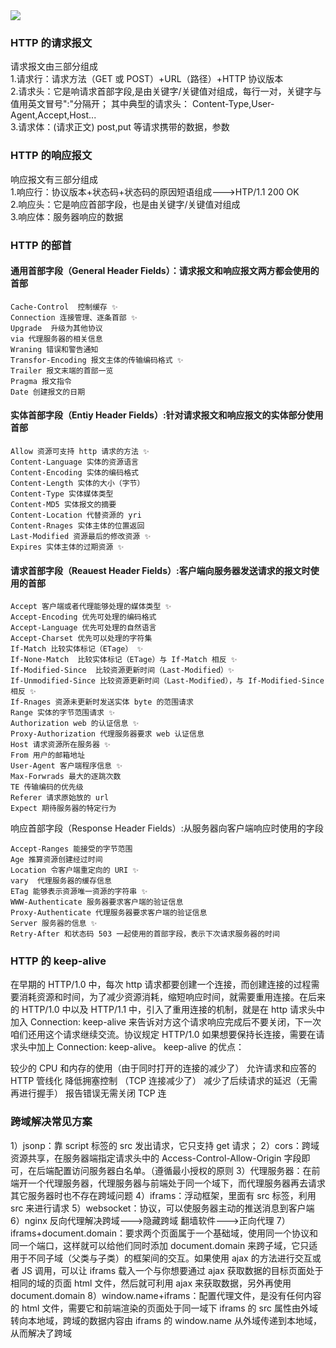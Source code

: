 <img src='https://loremxuetengfei.oss-cn-beijing.aliyuncs.com/serve-do-1548649316.jpg'/>

### HTTP 的请求报文

请求报文由三部分组成  
1.请求行：请求方法（GET 或 POST）+URL（路径）+HTTP 协议版本  
2.请求头：它是响请求首部字段,是由关键字/关键值对组成，每行一对，关键字与值用英文冒号":"分隔开； 其中典型的请求头： Content-Type,User-Agent,Accept,Host...  
3.请求体：(请求正文) post,put 等请求携带的数据，参数

### HTTP 的响应报文

响应报文有三部分组成  
1.响应行：协议版本+状态码+状态码的原因短语组成--->HTP/1.1 200 OK  
2.响应头：它是响应首部字段，也是由关键字/关键值对组成  
3.响应体：服务器响应的数据

### HTTP 的部首

#### 通用首部字段（General Header Fields）：请求报文和响应报文两方都会使用的首部

```
Cache-Control  控制缓存 ✨
Connection 连接管理、逐条首部 ✨
Upgrade  升级为其他协议
via 代理服务器的相关信息
Wraning 错误和警告通知
Transfor-Encoding 报文主体的传输编码格式 ✨
Trailer 报文末端的首部一览
Pragma 报文指令
Date 创建报文的日期
```

#### 实体首部字段（Entiy Header Fields）:针对请求报文和响应报文的实体部分使用首部

```
Allow 资源可支持 http 请求的方法 ✨
Content-Language 实体的资源语言
Content-Encoding 实体的编码格式
Content-Length 实体的大小（字节）
Content-Type 实体媒体类型
Content-MD5 实体报文的摘要
Content-Location 代替资源的 yri
Content-Rnages 实体主体的位置返回
Last-Modified 资源最后的修改资源 ✨
Expires 实体主体的过期资源 ✨
```

#### 请求首部字段（Reauest Header Fields）:客户端向服务器发送请求的报文时使用的首部

```
Accept 客户端或者代理能够处理的媒体类型 ✨
Accept-Encoding 优先可处理的编码格式
Accept-Language 优先可处理的自然语言
Accept-Charset 优先可以处理的字符集
If-Match 比较实体标记（ETage） ✨
If-None-Match  比较实体标记（ETage）与 If-Match 相反 ✨
If-Modified-Since  比较资源更新时间（Last-Modified）✨
If-Unmodified-Since 比较资源更新时间（Last-Modified），与 If-Modified-Since 相反 ✨
If-Rnages 资源未更新时发送实体 byte 的范围请求
Range 实体的字节范围请求 ✨
Authorization web 的认证信息 ✨
Proxy-Authorization 代理服务器要求 web 认证信息
Host 请求资源所在服务器 ✨
From 用户的邮箱地址
User-Agent 客户端程序信息 ✨
Max-Forwrads 最大的逐跳次数
TE 传输编码的优先级
Referer 请求原始放的 url
Expect 期待服务器的特定行为
```

响应首部字段（Response Header Fields）:从服务器向客户端响应时使用的字段

```
Accept-Ranges 能接受的字节范围
Age 推算资源创建经过时间
Location 令客户端重定向的 URI ✨
vary  代理服务器的缓存信息
ETag 能够表示资源唯一资源的字符串 ✨
WWW-Authenticate 服务器要求客户端的验证信息
Proxy-Authenticate 代理服务器要求客户端的验证信息
Server 服务器的信息 ✨
Retry-After 和状态码 503 一起使用的首部字段，表示下次请求服务器的时间
```

### HTTP 的 keep-alive

在早期的 HTTP/1.0 中，每次 http 请求都要创建一个连接，而创建连接的过程需要消耗资源和时间，为了减少资源消耗，缩短响应时间，就需要重用连接。在后来的 HTTP/1.0 中以及 HTTP/1.1 中，引入了重用连接的机制，就是在 http 请求头中加入 Connection: keep-alive 来告诉对方这个请求响应完成后不要关闭，下一次咱们还用这个请求继续交流。协议规定 HTTP/1.0 如果想要保持长连接，需要在请求头中加上 Connection: keep-alive。
keep-alive 的优点：

较少的 CPU 和内存的使用（由于同时打开的连接的减少了）
允许请求和应答的 HTTP 管线化
降低拥塞控制 （TCP 连接减少了）
减少了后续请求的延迟（无需再进行握手）
报告错误无需关闭 TCP 连

### 跨域解决常见方案

1）jsonp：靠 script 标签的 src 发出请求，它只支持 get 请求；
2）cors：跨域资源共享，在服务器端指定请求头中的 Access-Control-Allow-Origin 字段即可，在后端配置访问服务器白名单。（遵循最小授权的原则
3）代理服务器：在前端开一个代理服务器，代理服务器与前端处于同一个域下，而代理服务器再去请求其它服务器时也不存在跨域问题
4）iframs：浮动框架，里面有 src 标签，利用 src 来进行请求
5）websocket：协议，可以使服务器主动的推送消息到客户端
6）nginx 反向代理解决跨域--->隐藏跨域 翻墙软件--->正向代理
7）iframs+document.domain：要求两个页面属于一个基础域，使用同一个协议和同一个端口，这样就可以给他们同时添加 document.domain 来跨子域，它只适用于不同子域（父类与子类）的框架间的交互。如果使用 ajax 的方法进行交互或者 JS 调用，可以让 iframs 载入一个与你想要通过 ajax 获取数据的目标页面处于相同的域的页面 html 文件，然后就可利用 ajax 来获取数据，另外再使用 document.domain
8）window.name+iframs：配置代理文件，是没有任何内容的 html 文件，需要它和前端渲染的页面处于同一域下 iframs 的 src 属性由外域转向本地域，跨域的数据内容由 iframs 的 window.name 从外域传递到本地域，从而解决了跨域
